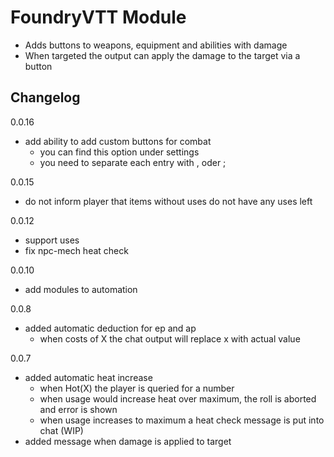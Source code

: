 
# FoundryVTT Module

- Adds buttons to weapons, equipment and abilities with damage
- When targeted the output can apply the damage to the target via a button

## Changelog
0.0.16
- add ability to add custom buttons for combat
  - you can find this option under settings
  - you need to separate each entry with , oder ;


0.0.15
- do not inform player that items without uses do not have any uses left

0.0.12
- support uses
- fix npc-mech heat check

0.0.10
- add modules to automation

0.0.8
- added automatic deduction for ep and ap
    - when costs of X the chat output will replace x with actual value

0.0.7
- added automatic heat increase
    - when Hot(X) the player is queried for a number
    - when usage would increase heat over maximum, the roll is aborted and error is shown
    - when usage increases to maximum a heat check message is put into chat (WIP)
- added message when damage is applied to target